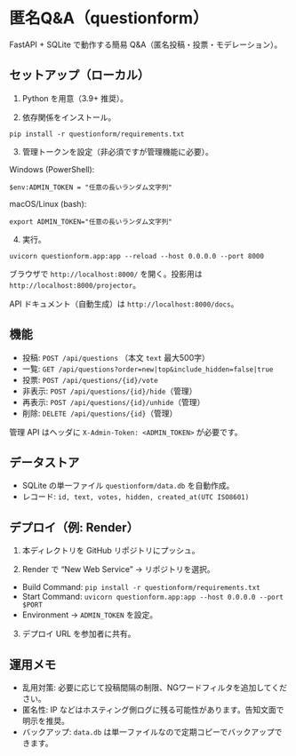 # 匿名Q&A（questionform）

FastAPI + SQLite で動作する簡易 Q&A（匿名投稿・投票・モデレーション）。

## セットアップ（ローカル）

1) Python を用意（3.9+ 推奨）。

2) 依存関係をインストール。

```
pip install -r questionform/requirements.txt
```

3) 管理トークンを設定（非必須ですが管理機能に必要）。

Windows (PowerShell):

```
$env:ADMIN_TOKEN = "任意の長いランダム文字列"
```

macOS/Linux (bash):

```
export ADMIN_TOKEN="任意の長いランダム文字列"
```

4) 実行。

```
uvicorn questionform.app:app --reload --host 0.0.0.0 --port 8000
```

ブラウザで `http://localhost:8000/` を開く。投影用は `http://localhost:8000/projector`。

API ドキュメント（自動生成）は `http://localhost:8000/docs`。

## 機能

- 投稿: `POST /api/questions` （本文 `text` 最大500字）
- 一覧: `GET /api/questions?order=new|top&include_hidden=false|true`
- 投票: `POST /api/questions/{id}/vote`
- 非表示: `POST /api/questions/{id}/hide`（管理）
- 再表示: `POST /api/questions/{id}/unhide`（管理）
- 削除: `DELETE /api/questions/{id}`（管理）

管理 API はヘッダに `X-Admin-Token: <ADMIN_TOKEN>` が必要です。

## データストア

- SQLite の単一ファイル `questionform/data.db` を自動作成。
- レコード: `id, text, votes, hidden, created_at(UTC ISO8601)`

## デプロイ（例: Render）

1) 本ディレクトリを GitHub リポジトリにプッシュ。

2) Render で “New Web Service” → リポジトリを選択。

- Build Command: `pip install -r questionform/requirements.txt`
- Start Command: `uvicorn questionform.app:app --host 0.0.0.0 --port $PORT`
- Environment → `ADMIN_TOKEN` を設定。

3) デプロイ URL を参加者に共有。

## 運用メモ

- 乱用対策: 必要に応じて投稿間隔の制限、NGワードフィルタを追加してください。
- 匿名性: IP などはホスティング側ログに残る可能性があります。告知文面で明示を推奨。
- バックアップ: `data.db` は単一ファイルなので定期コピーでバックアップできます。

